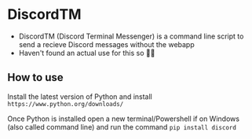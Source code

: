 # DiscordTM
  
  * DiscordTM (Discord Terminal Messenger) is a command line script to send a recieve Discord messages without the webapp
  * Haven't found an actual use for this so 🤷‍♂️


  ## How to use
  
  Install the latest version of Python and install
  ```https://www.python.org/downloads/```
    
  Once Python is installed open a new terminal/Powershell if on Windows (also called command line) and run the command
    ```pip install discord```
